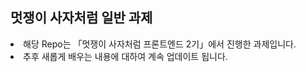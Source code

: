 ## 멋쟁이 사자처럼 일반 과제
<li>해당 Repo는 「멋쟁이 사자처럼 프론트엔드 2기」에서 진행한 과제입니다.</li>
<li>추후 새롭게 배우는 내용에 대하여 계속 업데이트 됩니다.</li>
